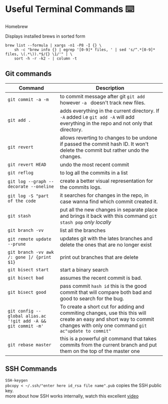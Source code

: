 # Useful Terminal Commands ⌨️ 

Homebrew

Displays installed brews in sorted form

```
brew list --formula | xargs -n1 -P8 -I {} \
    sh -c "brew info {} | egrep '[0-9]* files, ' | sed 's/^.*[0-9]* files, \(.*\)).*$/{} \1/'" | \
    sort -h -r -k2 - | column -t
```

## Git commands 

| Command   | Description  |
| ------------- | ------------- |
|`git commit -a -m` | to commit message after git `git add` however `-a ` doesn't track new files. |
|`git add .`| adds everything in the current directory. If `-A` added i.e `git add -A` will add everything in the repo and not only that directory.|
|`git revert` |allows reverting to changes to be undone if passed the commit hash ID. It won't delete the commit but rather undo the changes.| 
|`git revert HEAD` |undo the most recent commit|
|`git reflog`| to log all the commits in a list|
|`git log --graph --decorate --oneline`| create a better visual representation for the commits logs.| 
|`git log -S "part of the code `| it searches for changes in the repo, in case wanna find which commit created it.| 
|`git stash`| put all the new changes in separate place and brings it back with this command `git stash pop` *only locally*|
|`git branch -vv`| list all the branches |
|`git remote update --prune`| updates git with the lates branches and delete the ones that are no longer exist
|`git branch -vv awk /: gone ]/ {print $1} `|print out branches that are delete| .|
|`git bisect start`| start a binary search|  
|`git bisect bad`| assumes the recent commit is bad.| 
|`git bisect good`| pass commit `hash id` this is the good commit that will compare both bad and good to search for the bug.|  
|`git config --global alias.ac '!git add -A && git commit -m'`|To create a short cut for adding and commiting changes, use this  this will create an easy and short way to commit changes with only one command `git ac"update to commit"`|
|`git rebase master`| this is a powerful git command that takes commits from the current branch and put them on the top of the master one|

## SSH Commands
`SSH-keygen`   
`pbcopy < ~/.ssh/"enter here id_rsa file name".pub` copies the SSH public key.     
more about how SSH works internally, watch this excellent [video](https://youtu.be/ORcvSkgdA58)

